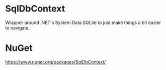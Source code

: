# SqlDbContext
Wrapper around .NET's System.Data.SQLite to just make things a bit easier to navigate.

# NuGet
https://www.nuget.org/packages/SqlDbContext/
